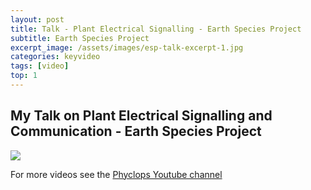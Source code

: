 ```yaml
---
layout: post
title: Talk - Plant Electrical Signalling - Earth Species Project
subtitle: Earth Species Project
excerpt_image: /assets/images/esp-talk-excerpt-1.jpg
categories: keyvideo
tags: [video]
top: 1
---
```



## My Talk on Plant Electrical Signalling and Communication - Earth Species Project

![](//www.youtube.com/watch?v=m29lw--FR68)

For more videos see the [Phyclops Youtube channel](https://www.youtube.com/@phyclopsphyclops)
